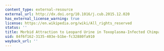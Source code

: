 ```yaml
---
content_type: external-resource
external_url: http://dx.doi.org/10.1016/j.cub.2015.12.020
has_external_license_warning: true
license: https://en.wikipedia.org/wiki/All_rights_reserved
status: ''
title: Morbid Attraction to Leopard Urine in Toxoplasma-Infected Chimpanzees
uid: 84f6f162-3135-403e-b1be-fc32880fa910
wayback_url: ''
---
```

